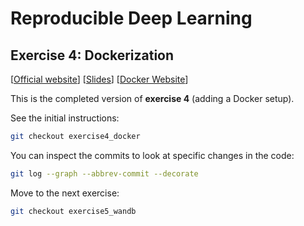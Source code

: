 # Reproducible Deep Learning
## Exercise 4: Dockerization
[[Official website](https://www.sscardapane.it/teaching/reproducibledl/)] [[Slides](https://docs.google.com/presentation/d/1r7SbbajL-UnYHOeY9fQ9YtoJdu9Q70U5M_11E68K1Rg/edit?usp=sharing)] [[Docker Website](http://dvc.org/)]

This is the completed version of **exercise 4** (adding a Docker setup). 

See the initial instructions:

```bash
git checkout exercise4_docker
```

You can inspect the commits to look at specific changes in the code:

```bash
git log --graph --abbrev-commit --decorate
```

Move to the next exercise:

```bash
git checkout exercise5_wandb
```